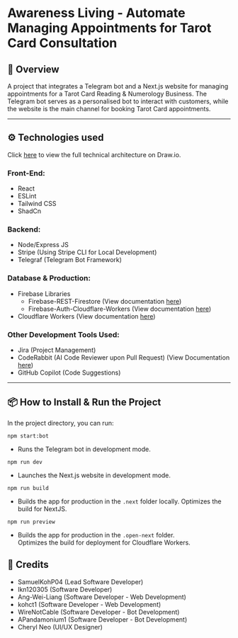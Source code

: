 # Awareness Living - Automate Managing Appointments for Tarot Card Consultation

## 🚀 Overview
A project that integrates a Telegram bot and a Next.js website for managing appointments for a Tarot Card Reading & Numerology Business. The Telegram bot serves as a personalised bot to interact with customers, while the website is the main channel for booking Tarot Card appointments.

---

## ⚙️ Technologies used
Click [here](https://app.diagrams.net/?src=about#G1Bc7YP-3i8AsA31N5bOQry-a5MI5n74n3#%7B%22pageId%22%3A%22ZgpZzdNCQvJGO9xpxhlk%22%7D) to view the full technical architecture on Draw.io.

### Front-End:
- React
- ESLint
- Tailwind CSS
- ShadCn

### Backend:
- Node/Express JS
- Stripe (Using Stripe CLI for Local Development)
- Telegraf (Telegram Bot Framework)

### Database & Production:
- Firebase Libraries
    - Firebase-REST-Firestore (View documentation [here](https://github.com/nabettu/firebase-rest-firestore))
    - Firebase-Auth-Cloudflare-Workers (View documentation [here](https://www.npmjs.com/package/firebase-auth-cloudflare-workers?activeTab=readme#run-example-code))
- Cloudflare Workers (View documentation [here](https://developers.cloudflare.com/workers/framework-guides/web-apps/nextjs/))

### Other Development Tools Used:
- Jira (Project Management)
- CodeRabbit (AI Code Reviewer upon Pull Request) (View Documentation [here](https://www.coderabbit.ai/))
- GitHub Copilot (Code Suggestions)
  
---

## 📦 How to Install & Run the Project

In the project directory, you can run:

`npm start:bot`
- Runs the Telegram bot in development mode.

`npm run dev`
- Launches the Next.js website in development mode.

`npm run build`
- Builds the app for production in the `.next` folder locally.
Optimizes the build for NextJS.

`npm run preview`
- Builds the app for production in the `.open-next` folder.  
Optimizes the build for deployment for Cloudflare Workers.


## 🤝 Credits
- SamuelKohP04 (Lead Software Developer)
- lkn120305 (Software Developer)
- Ang-Wei-Liang (Software Developer - Web Development)
- kohct1 (Software Developer - Web Development)
- WireNotCable (Software Developer - Bot Development)
- APandamonium1 (Software Developer - Bot Development)
- Cheryl Neo (UI/UX Designer)
